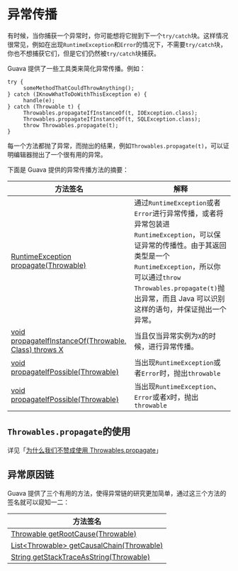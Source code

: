 # 异常传播

有时候，当你捕获一个异常时，你可能想将它抛到下一个`try/catch`块。这样情况很常见，例如在出现`RuntimeException`和`Error`的情况下，不需要`try/catch`块，你也不想捕获它们，但是它们仍然被`try/catch`块捕获。

Guava 提供了一些工具类来简化异常传播。例如：

```
try {
     someMethodThatCouldThrowAnything();
} catch (IKnowWhatToDoWithThisException e) {
     handle(e);
} catch (Throwable t) {
     Throwables.propagateIfInstanceOf(t, IOException.class);
     Throwables.propagateIfInstanceOf(t, SQLException.class);
     throw Throwables.propagate(t);
}
```
每一个方法都抛了异常，而抛出的结果，例如`Throwables.propagate(t)`，可以证明编辑器抛出了一个很有用的异常。

下面是 Guava 提供的异常传播方法的摘要：

| 方法签名 | 解释 | 
| ------------- |-------------| 
| [RuntimeException propagate(Throwable)](http://google.github.io/guava/releases/snapshot/api/docs/com/google/common/base/Throwables.html#propagate%28java.lang.Throwable%29) | 通过`RuntimeException`或者`Error`进行异常传播，或者将异常包装进`RuntimeException`，可以保证异常的传播性。由于其返回类型是一个`RuntimeException`，所以你可以通过`throw Throwables.propagate(t)`抛出异常，而且 Java 可以识别这样的语句，并保证抛出一个异常。| 
| [void propagateIfInstanceOf(Throwable, Class) throws X](http://google.github.io/guava/releases/snapshot/api/docs/com/google/common/base/Throwables.html#propagateIfPossible%28java.lang.Throwable%29) | 当且仅当异常实例为`X`的时候，进行异常传播。  | 
| [void propagateIfPossible(Throwable)](http://google.github.io/guava/releases/snapshot/api/docs/com/google/common/base/Throwables.html#propagateIfPossible%28java.lang.Throwable%29) |当出现`RuntimeException`或者`Error`时，抛出`throwable`  | 
| [void propagateIfPossible(Throwable)](http://google.github.io/guava/releases/snapshot/api/docs/com/google/common/base/Throwables.html#propagateIfPossible%28java.lang.Throwable%29) | 当出现`RuntimeException`、`Error`或者`X`时，抛出`throwable` | 


## `Throwables.propagate`的使用

详见「[为什么我们不赞成使用 Throwables.propagate](https://github.com/google/guava/wiki/Why-we-deprecated-Throwables.propagate)」

## 异常原因链

Guava 提供了三个有用的方法，使得异常链的研究更加简单，通过这三个方法的签名就可以窥知一二：

|方法签名 | 
| ------------- |
|[Throwable getRootCause(Throwable)](http://google.github.io/guava/releases/snapshot/api/docs/com/google/common/base/Throwables.html#getRootCause(java.lang.Throwable)) | 
| [List<<Throwable>Throwable> getCausalChain(Throwable)](http://google.github.io/guava/releases/snapshot/api/docs/com/google/common/base/Throwables.html#getRootCause(java.lang.Throwable)) | 
| [String getStackTraceAsString(Throwable)](http://google.github.io/guava/releases/snapshot/api/docs/com/google/common/base/Throwables.html#getRootCause(java.lang.Throwable)) | 

